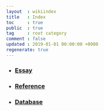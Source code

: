 ```yaml
---
layout  : wikiindex
title   : Index
toc     : true
public  : true
tag     : root category
comment : false
updated : 2019-01-01 00:00:00 +0900
regenerate: true
---
```


- ### [Essay](/wiki/essay)

- ### [Reference](/wiki/reference)

- ### [Database](/wiki/database)